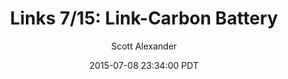 ---
layout: podcast
title: "Links 7/15: Link-Carbon Battery"
author: Scott Alexander
description: https://slatestarcodex.com/2015/07/08/links-715-link-carbon-battery/
date: 2015-07-08 23:34:00 PDT
length: 2737747
duration: 684
guid: links-715-link-carbon-battery
---